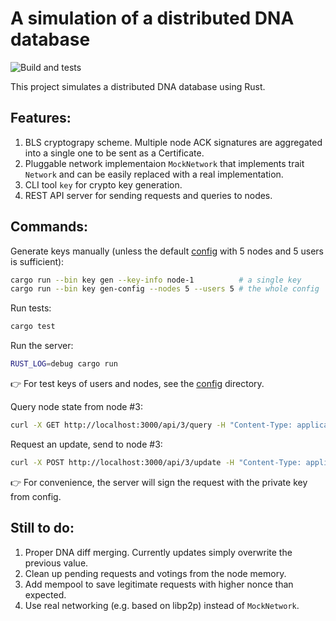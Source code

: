 # A simulation of a distributed DNA database

![Build and tests](https://github.com/denisglotov/dna-distributed-database/actions/workflows/rust.yml/badge.svg)

This project simulates a distributed DNA database using Rust.

## Features:

1. BLS cryptograpy scheme. Multiple node ACK signatures are aggregated into a single one to be sent as a Certificate.
2. Pluggable network implementaion `MockNetwork` that implements trait `Network` and can be easily replaced with a real implementation.
3. CLI tool `key` for crypto key generation.
4. REST API server for sending requests and queries to nodes.


## Commands:

Generate keys manually (unless the default [config](1) with 5 nodes and 5 users is sufficient):

```bash
cargo run --bin key gen --key-info node-1          # a single key
cargo run --bin key gen-config --nodes 5 --users 5 # the whole config
```

Run tests:

```bash
cargo test
```

Run the server:

```bash
RUST_LOG=debug cargo run
```
:point_right: For test keys of users and nodes, see the [config](1) directory.


Query node state from node #3:

```bash
curl -X GET http://localhost:3000/api/3/query -H "Content-Type: application/json" -d '{"user_public_key": "8d8e59010750abe1b9ccfee89c38712133dc154abab838aa9de48f512c6642e2671b4fd148d114dd2685643b2423123c"}'
```

Request an update, send to node #3:

```bash
curl -X POST http://localhost:3000/api/3/update -H "Content-Type: application/json" -d '{"user_public_key": "8d8e59010750abe1b9ccfee89c38712133dc154abab838aa9de48f512c6642e2671b4fd148d114dd2685643b2423123c", "nonce": 0, "update": "ABC"}'
```
:point_right: For convenience, the server will sign the request with the private key from config.

[1]: ./config


## Still to do:

1. Proper DNA diff merging. Currently updates simply overwrite the previous value.
2. Clean up pending requests and votings from the node memory.
3. Add mempool to save legitimate requests with higher nonce than expected.
4. Use real networking (e.g. based on libp2p) instead of `MockNetwork`.

